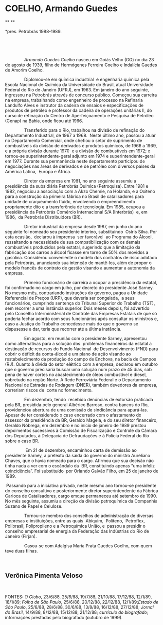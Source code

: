 COELHO, Armando Guedes
======================

** **

\*pres. Petrobrás 1988-1989.

 

 

                *Armando Guedes Coelho* nasceu em Goiás Velho (GO) no
dia 23 de agosto de 1939, filho de Hermógenes Ferreira Coelho e
Indalícia Guedes  de Amorim Coelho.

                Diplomou-se em química industrial  e engenharia química
pela Escola Nacional de Química da Universidade do Brasil, atual
Universidade Federal do Rio de Janeiro (UFRJ), em 1963. Em janeiro do
ano seguinte, ingressou na Petrobrás através de concurso público.
Começou sua carreira na empresa, trabalhando como engenheiro de processo
na Refinaria Landulfo Alves e instrutor da cadeira de ensaios e
especificações de produtos de petróleo e professor da cadeira de
operações unitárias II, do curso de refinação do Centro de
Aperfeiçoamento e Pesquisa de Petróleo (Cenap) na Bahia, onde ficou até
1966.

                Transferido para o Rio, trabalhou na divisão de
refinação do Departamento Industrial, de 1967 a 1968.  Neste último ano,
passou a atuar no Departamento Comercial, onde chefiou o setor de
suprimento de combustíveis da divisão de derivados e produtos químicos,
de 1968 a 1969, e a própria divisão durante 1970  e a divisão de
combustíveis em 1972; e tornou-se superintendente-geral adjunto em 1974
e superintendente-geral em 1977. Durante sua permanência neste
departamento participou de negociações nas áreas de derivados e de
petróleo com diversos países da América Latina,  Europa e África.

                Diretor da empresa em 1981, no ano seguinte assumiu a
presidência da subsidiária Petrobrás Química (Petroquisa). Entre 1981 e
1982, negociou a associação com a Akzo Chemie, na Holanda, e a Oxiteno
para a construção da primeira fábrica no Brasil de catalisadores para
unidade de craqueamento fluido, envolvendo o empreendimento propriamente
dito e a transferência de tecnologia. Em 1985, ocupou a presidência da
Petrobrás Comércio Internacional S/A (Interbrás)  e, em 1986,  da
Petrobrás Distribuidora (BR).

                Diretor industrial da empresa desde 1987, em junho do
ano seguinte foi nomeado seu presidente interino, substituindo  Osíris
Silva. Por esta ocasião,  declarou à imprensa  ser favorável  ao
Programa do Álcool, ressaltando a necessidade de sua compatibilização
com os demais combustíveis produzidos pela estatal, sugerindo que a
limitação da  fabricação dos carros a álcool ficasse em torno de 50% dos
movidos a gasolina. Considerou conveniente o modelo dos contratos de
risco adotado pela Petrobrás, anunciando sua intenção de mantê-los, além
de propor o modelo francês de contrato de gestão visando a aumentar a
autonomia da empresa.

                Primeiro funcionário de carreira a ocupar a presidência
da estatal, foi confirmado no cargo em julho, por decreto do presidente
José Sarney. No mesmo mês, contrariando instruções do governo, pagou a
Unidade Referencial de Preços (URP), que deveria ser congelada,  a seus
funcionários, cumprindo sentença do Tribunal Superior do Trabalho (TST),
sem recorrer a uma instância superior. Dois meses depois, foi advertido
pelo Conselho Interministerial de Controle das Empresas Estatais de que
só poderia fechar acordo com seus funcionários após consultar os
ministros e, caso a Justiça do Trabalho concedesse mais do que o governo
se dispusesse a dar, teria que recorrer até a última instância.

                Em agosto, em reunião com o presidente Sarney,
apresentou como alternativas para a solução dos  problemas financeiros
da estatal a destinação de recursos do Fundo Nacional  de
Desenvolvimento (FND) para cobrir o déficit da conta-álcool e um plano
de ação visando ao restabelecimento da produção do campo de Enchova, na
bacia de Campos (RJ). Quanto à dívida do setor elétrico com a empresa,
declarou em outubro que o governo precisaria buscar uma solução num
prazo de 45 dias, sob pena de haver cortes no abastecimento de óleos
combustível e diesel, sobretudo na região Norte. A Rede Ferroviária
Federal e o Departamento Nacional de Estradas de Rodagem (DNER), também
devedores da empresa, correriam riscos de  corte no fornecimento.

                Em dezembro, tendo  recebido denúncias de extorsão
praticada pela BR, presidida pelo general Albérico Barroso, contra
bancos do Rio, providenciou abertura de uma comissão de sindicância para
apurá-las. Apesar de ter considerado o caso encerrado com o afastamento
do assessor da presidência da BR, Geraldo Magela, e do seu diretor
financeiro, Geraldo Nóbrega, em dezembro e no início de janeiro de 1989
prestou depoimentos sucessivos à Comissão de Fiscalização e Controle da
Câmara dos Deputados, à Delegacia de Defraudações e à Polícia Federal do
Rio sobre o caso BR.

                 Em 21 de dezembro, encaminhou carta de demissão ao
presidente Sarney, a pretexto da saída do governo do ministro Aureliano
Chaves, que o havia nomeado para o cargo. Afirmou que sua decisão não
tinha nada a ver com o escândalo da  BR, constituindo apenas “uma
infeliz coincidência”. Foi substituído  por Orlando Galvão Filho, em 25
de janeiro de 1989.

 Passando para a iniciativa privada, neste mesmo ano tornou-se
presidente do conselho consultivo e posteriormente diretor
superintendente da Fábrica Carioca de Catalisadores, cargo emque
permaneceu até setembro de 1990. No mês seguinte, assumiu a direção da
divisão petroquímica da Companhia Suzano de Papel e Celulose.

                Tornou-se membro dos conselhos de administração de
diversas empresas e instituições, entre as quais  Abiquim,  Politeno, 
Petroflex,  Polibrasil, Polipropileno e a Petroquímica União, e  passou
a presidir o conselho empresarial de energia da Federação das Indústrias
do Rio de Janeiro (Firjan).

                Casou-se com Adalgisa Maria Prata Guedes Coelho, com
quem teve duas filhas.

 

Verônica Pimenta Veloso
-----------------------

 

FONTES: *O Globo*, 23/6/88, 25/6/88, 19/7/88, 21/10/88, 17/12/88,
12/1/89, 18/1/89; *Folha de São Paulo*, 25/6/88, 20/12/88, 22/12/88,
12/1/89;*Estado de São Paulo*, 25/6/88, 28/6/88, 30/6/88, 13/8/88,
16/12/88, 27/12/88; *Jornal do Brasil*, 14/9/88, 8/12/88, 15/12/88,
21/12/88; *currículo do biografado*; informações prestadas pelo
biografado (outubro de 1999).

 

 
